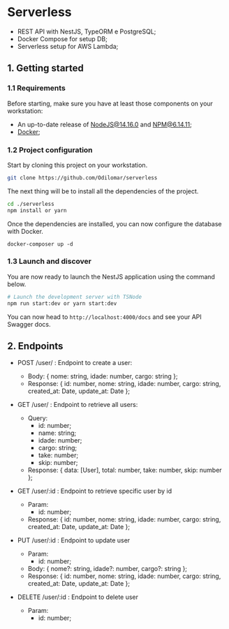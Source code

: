 
# Serverless

- REST API with NestJS, TypeORM e PostgreSQL;
- Docker Compose for setup DB;
- Serverless setup for AWS Lambda;
## 1. Getting started

### 1.1 Requirements

Before starting, make sure you have at least those components on your workstation:

- An up-to-date release of [NodeJS@14.16.0](https://nodejs.org/) and NPM@6.14.11;
- [Docker](https://www.docker.com/);

### 1.2 Project configuration

Start by cloning this project on your workstation.

``` sh
git clone https://github.com/Odilomar/serverless
```

The next thing will be to install all the dependencies of the project.

```sh
cd ./serverless
npm install or yarn
```

Once the dependencies are installed, you can now configure the database with Docker.

```
docker-composer up -d
```

### 1.3 Launch and discover

You are now ready to launch the NestJS application using the command below.

```sh
# Launch the development server with TSNode
npm run start:dev or yarn start:dev
```

You can now head to `http://localhost:4000/docs` and see your API Swagger docs.

## 2. Endpoints

- POST /user/ : Endpoint to create a user:
  - Body: { nome: string, idade: number, cargo: string };
  - Response: { id: number, nome: string, idade: number, cargo: string, created_at: Date, update_at: Date };

- GET /user/ : Endpoint to retrieve all users:
  - Query: 
    - id: number;
    - name: string;
    - idade: number;
    - cargo: string;
    - take: number;
    - skip: number;
  - Response: { data: [User], total: number, take: number, skip: number };

- GET /user/:id : Endpoint to retrieve specific user by id
  - Param:
    - id: number;
  - Response: { id: number, nome: string, idade: number, cargo: string, created_at: Date, update_at: Date };

- PUT /user/:id : Endpoint to update user
  - Param:
    - id: number;
  - Body: { nome?: string, idade?: number, cargo?: string };
  - Response: { id: number, nome: string, idade: number, cargo: string, created_at: Date, update_at: Date };

- DELETE /user/:id : Endpoint to delete user
  - Param:
    - id: number;